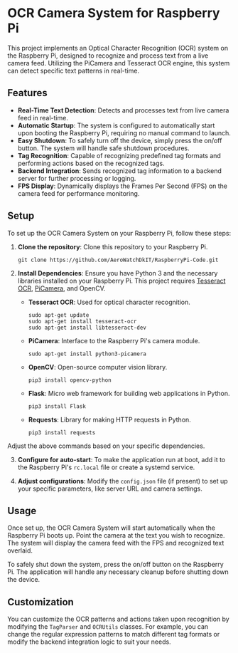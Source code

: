 # OCR Camera System for Raspberry Pi

This project implements an Optical Character Recognition (OCR) system on the Raspberry Pi, designed to recognize and process text from a live camera feed. Utilizing the PiCamera and Tesseract OCR engine, this system can detect specific text patterns in real-time.

## Features

- **Real-Time Text Detection**: Detects and processes text from live camera feed in real-time.
- **Automatic Startup**: The system is configured to automatically start upon booting the Raspberry Pi, requiring no manual command to launch.
- **Easy Shutdown**: To safely turn off the device, simply press the on/off button. The system will handle safe shutdown procedures.
- **Tag Recognition**: Capable of recognizing predefined tag formats and performing actions based on the recognized tags.
- **Backend Integration**: Sends recognized tag information to a backend server for further processing or logging.
- **FPS Display**: Dynamically displays the Frames Per Second (FPS) on the camera feed for performance monitoring.

## Setup

To set up the OCR Camera System on your Raspberry Pi, follow these steps:

1. **Clone the repository**: Clone this repository to your Raspberry Pi.

    ```
    git clone https://github.com/AeroWatchDkIT/RaspberryPi-Code.git
    ```

2. **Install Dependencies**: Ensure you have Python 3 and the necessary libraries installed on your Raspberry Pi. This project requires [Tesseract OCR](https://github.com/tesseract-ocr/tesseract), [PiCamera](https://picamera.readthedocs.io/en/release-1.13/), and OpenCV. 

    
    - **Tesseract OCR**: Used for optical character recognition.
        ```
        sudo apt-get update
        sudo apt-get install tesseract-ocr
        sudo apt-get install libtesseract-dev
        ```

    - **PiCamera**: Interface to the Raspberry Pi's camera module.
        ```
        sudo apt-get install python3-picamera
        ```

    - **OpenCV**: Open-source computer vision library.
        ```
        pip3 install opencv-python
        ```

    - **Flask**: Micro web framework for building web applications in Python.
        ```
        pip3 install Flask
        ```

    - **Requests**: Library for making HTTP requests in Python.
        ```
        pip3 install requests
		```
Adjust the above commands based on your specific dependencies. 
    

3. **Configure for auto-start**: To make the application run at boot, add it to the Raspberry Pi's `rc.local` file or create a systemd service.

4. **Adjust configurations**: Modify the `config.json` file (if present) to set up your specific parameters, like server URL and camera settings.

## Usage

Once set up, the OCR Camera System will start automatically when the Raspberry Pi boots up. Point the camera at the text you wish to recognize. The system will display the camera feed with the FPS and recognized text overlaid.

To safely shut down the system, press the on/off button on the Raspberry Pi. The application will handle any necessary cleanup before shutting down the device.

## Customization

You can customize the OCR patterns and actions taken upon recognition by modifying the `TagParser` and `OCRUtils` classes. For example, you can change the regular expression patterns to match different tag formats or modify the backend integration logic to suit your needs.





